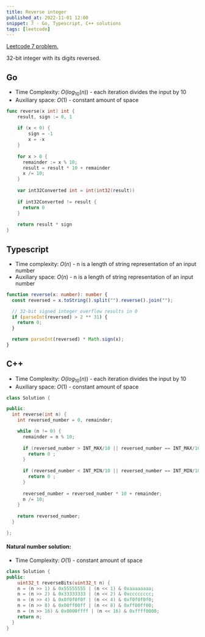 ```yaml
---
title: Reverse integer
published_at: 2022-11-01 12:00
snippet: 7 - Go, Typescript, C++ solutions
tags: [leetcode]
---
```


[Leetcode 7 problem.](https://leetcode.com/problems/reverse-integer/)

32-bit integer with its digits reversed.

## Go

- Time Complexity: $O(log_{10}(n))$ - each iteration divides the input by 10
- Auxiliary space: $O(1)$ - constant amount of space

```go
func reverse(x int) int {
	result, sign := 0, 1
 
	if (x < 0) {
		sign = -1
		x = -x
	}
	
	for x > 0 {
	  remainder := x % 10;
	  result = result * 10 + remainder
	  x /= 10;
	}
	
	var int32Converted int = int(int32(result))
	
	if int32Converted != result {
	  return 0
	}
	
	return result * sign
}
```

## Typescript

- Time complexity: $O(n)$ - n is a length of string representation of an input number
- Auxiliary space: $O(n)$ - n is a length of string representation of an input number

```typescript
function reverse(x: number): number {
  const reversed = x.toString().split("").reverse().join("");

  // 32-bit signed integer overflow results in 0
  if (parseInt(reversed) > 2 ** 31) {
    return 0;
  }

  return parseInt(reversed) * Math.sign(x);
}
```

## C++

- Time Complexity: $O(log_{10}(n))$ - each iteration divides the input by 10
- Auxiliary space: $O(1)$ - constant amount of space

```cpp
class Solution {

public:
  int reverse(int n) {
    int reversed_number = 0, remainder;

    while (n != 0) {
      remainder = n % 10;
      
      if (reversed_number > INT_MAX/10 || reversed_number == INT_MAX/10 && remainder > 7) {
        return 0 ;
      }
    
      if (reversed_number < INT_MIN/10 || reversed_number == INT_MIN/10 && remainder < -8) {
        return 0 ;
      }
    
      reversed_number = reversed_number * 10 + remainder;
      n /= 10;
    }	  
    
    return reversed_number;
  }

};
```

#### Natural number solution:

- Time Complexity: $O(1)$ - constant amount of space

```cpp
class Solution {
public:
    uint32_t reverseBits(uint32_t n) {
    n = (n >> 1) & 0x55555555 | (n << 1) & 0xaaaaaaaa;
    n = (n >> 2) & 0x33333333 | (n << 2) & 0xcccccccc;
    n = (n >> 4) & 0x0f0f0f0f | (n << 4) & 0xf0f0f0f0;
    n = (n >> 8) & 0x00ff00ff | (n << 8) & 0xff00ff00;
    n = (n >> 16) & 0x0000ffff | (n << 16) & 0xffff0000;
    return n;
  }
}
```
